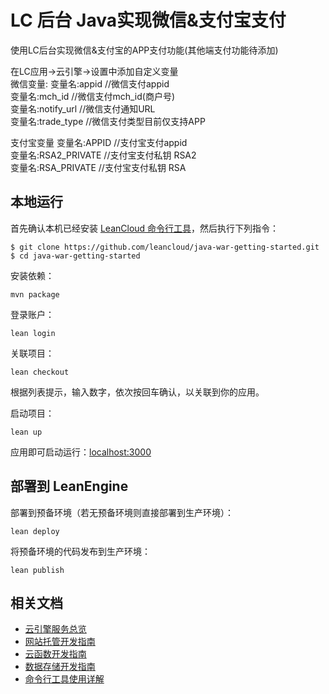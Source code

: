 # LC 后台 Java实现微信&支付宝支付

使用LC后台实现微信&支付宝的APP支付功能(其他端支付功能待添加)

在LC应用->云引擎->设置中添加自定义变量\
微信变量:
变量名:appid //微信支付appid\
变量名:mch_id //微信支付mch_id(商户号)\
变量名:notify_url //微信支付通知URL\
变量名:trade_type //微信支付类型目前仅支持APP 

支付宝变量
变量名:APPID //支付宝支付appid\
变量名:RSA2_PRIVATE //支付宝支付私钥 RSA2\
变量名:RSA_PRIVATE //支付宝支付私钥 RSA

## 本地运行
首先确认本机已经安装 [LeanCloud 命令行工具](https://www.leancloud.cn/docs/leanengine_cli.html)，然后执行下列指令：

```
$ git clone https://github.com/leancloud/java-war-getting-started.git
$ cd java-war-getting-started
```

安装依赖：

```
mvn package
```

登录账户：
```
lean login
```

关联项目：
```
lean checkout
```
根据列表提示，输入数字，依次按回车确认，以关联到你的应用。


启动项目：

```
lean up
```

应用即可启动运行：[localhost:3000](http://localhost:3000)

## 部署到 LeanEngine

部署到预备环境（若无预备环境则直接部署到生产环境）：
```
lean deploy
```

将预备环境的代码发布到生产环境：
```
lean publish
```

## 相关文档

* [云引擎服务总览](https://leancloud.cn/docs/leanengine_overview.html)
* [网站托管开发指南](https://leancloud.cn/docs/leanengine_webhosting_guide-java.html)
* [云函数开发指南](https://leancloud.cn/docs/leanengine_cloudfunction_guide-java.html)
* [数据存储开发指南](https://leancloud.cn/docs/leanstorage_guide-java.html)
* [命令行工具使用详解](https://leancloud.cn/docs/leanengine_cli.html)
